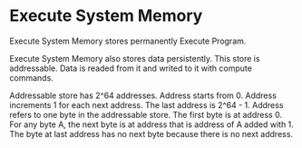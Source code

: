 # **Execute System Memory**


Execute System Memory stores permanently Execute Program.


Execute System Memory also stores data persistently.
This store is addressable.
Data is readed from it and writed to it with compute commands.

Addressable store has 2^64 addresses.
Address starts from 0. Address increments 1 for each next address. The last address is 2^64 - 1.
Address refers to one byte in the addressable store.
The first byte is at address 0.
For any byte A, the next byte is at address that is address of A added with 1.
The byte at last address has no next byte because there is no next address.